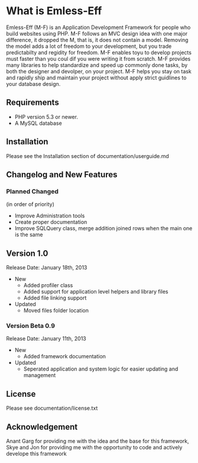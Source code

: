 What is Emless-Eff
==================
Emless-Eff (M-F) is an Application Development Framework for people who build websites using PHP. M-F follows an MVC design idea with one major difference, it dropped the M, that is, it does not contain
a model. Removing the model adds a lot of freedom to your development, but you trade predictabilty and regidity for freedom. M-F enables toyu to develop projects must faster than you coul dif you were 
writing it from scratch. M-F provides many libraries to help standardize and speed up commonly done tasks, by both the designer and devolper, on your project. M-F helps you stay on task and rapidly
ship and maintain your project without apply strict guidlines to your database design.


Requirements
------------
* PHP version 5.3 or newer.
* A MySQL database 


Installation
------------
Please see the Installation section of documentation/userguide.md


Changelog and New Features
--------------------------

### Planned Changed
(in order of priority)

* Improve Administration tools
* Create proper documentation
* Improve SQLQuery class, merge addition joined rows when the main one is the same


## Version 1.0
Release Date: January 18th, 2013

* New
	* Added profiler class
	* Added support for application level helpers and library files
	* Added file linking support
* Updated
	* Moved files folder location

### Version Beta 0.9
Release Date: January 11th, 2013

* New
	* Added framework documentation
* Updated
	* Seperated application and system logic for easier updating and management


License
-------
Please see documentation/license.txt


Acknowledgement
---------------
Anant Garg for providing me with the idea and the base for this framework, Skye and Jon for providing me with the opportunity to code and actively develope this framework	